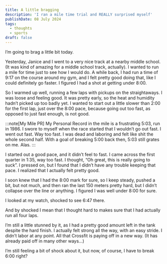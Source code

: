 ```yaml
---
title: A little bragging
description: 'I ran a mile time trial and REALLY surprised myself'
publishDate: 08 July 2024
tags:
  - thoughts
  - sports
draft: false
---
```


I’m going to brag a little bit today.

Yesterday, Janice and I went to a very nice track at a nearby middle school. (It was kind of amazing for a middle school track, actually). I wanted to run a mile for time just to see how I would do. A while back, I had run a time of 9:17 on the course around my gym, and I felt pretty good doing that, like I could definitely go faster. I figured I had a shot at getting under 8:00.

So I warmed up well, running a few laps with pickups on the straightaways. I was loose and feeling good. It was pretty early, so the heat and humidity hadn’t picked up too badly yet. I wanted to start out a little slower than 2:00 for the first lap, just over the 8:00 pace, because going out too fast, as opposed to just fast enough, is not good.

:::note[My Mile PR]
My Personal Record in the mile is a frustrating 5:03, run in 1986. I swore to myself when the race started that I wouldn’t go out fast. I went out fast. Way too fast. I was dead and laboring and felt like shit the whole second half. With a goal of breaking 5:00 back then, 5:03 still grates on me. Alas.
:::

I started out a good pace, and it didn’t feel to fast. I came across the first quarter in 1:35, way too fast. I thought, “Oh great, this is really going to suck”. I pressed on, but I found that I didn’t have any trouble keeping that pace. I realized that I actually felt pretty good.

I soon knew that I had the 8:00 mark for sure, so I keep steady, pushed a bit, but not much, and then ran the last 150 meters pretty hard, but I didn’t collapse over the line or anything. I figured I was well under 8:00 for sure.

I looked at my watch, shocked to see 6:47 there.

And by shocked I mean that I thought hard to makes sure that I had actually run all four laps.

I’m still a little stunned by it, as I had a pretty good amount left in the tank despite the hard finish. I actually felt strong all the way, with an easy stride. I didn’t labor at any point. All that Crossfit is paying off in a new way. (It has already paid off in many other ways…)

I’m still feeling a bit of shock about it, but now, of course, I have to break 6:00 right?
